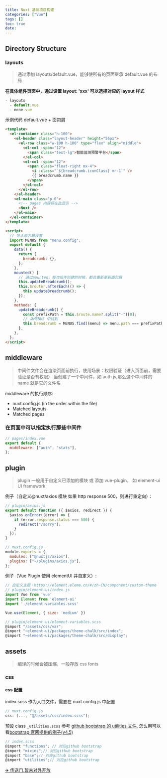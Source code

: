 ```yaml
---
title: Nuxt 基础项目构建
categories: ["Vue"]
tags: []
toc: true
date:
---
```


## Directory Structure

### layouts

> 通过添加 layouts/default.vue，能够使所有的页面继承 default.vue 的布局

**在具体组件页面中，通过设置 layout: 'xxx' 可以选择对应的 layout 样式**

```js
- layouts
  - default.vue
  - none.vue
```

示例代码 default.vue + 面包屑

```html
<template>
  <el-container class="h-100">
    <el-header class="layout-header" height="56px">
      <el-row class="w-100 h-100" type="flex" align="middle">
        <el-col :span="12">
          <span class="text-lg">智能监测预警平台</span>
        </el-col>
        <el-col :span="12">
          <span class="float-right mx-4">
            <i :class="`${breadcrumb.iconClass} mr-1`" />
            {{ breadcrumb.name }}
          </span>
        </el-col>
      </el-row>
    </el-header>
    <el-main class="p-0">
      <!-- pages 内容将在此显示 -->
      <Nuxt />
    </el-main>
  </el-container>
</template>

<script>
  // 导入面包屑设置
  import MENUS from "menu.config";
  export default {
    data() {
      return {
        breadcrumb: {},
      };
    },
    mounted() {
      // 通过mounted，每次组件创建的时候，都会重新更新面包屑
      this.updateBreadcrumb();
      this.$router.afterEach(() => {
        this.updateBreadcrumb();
      });
    },
    methods: {
      updateBreadcrumb() {
        const prefixPath = this.$route.name?.split("-")[0];
        // 从MENUS 中找到
        this.breadcrumb = MENUS.find((menu) => menu.path === prefixPath) || {};
      },
    },
  };
</script>
```

## middleware

> 中间件文件会在渲染页面前执行，使用场景：权限验证（进入页面前，需要验证是否有权限）
> 当创建了一个中间件，如 auth.js,那么这个中间件的 name 就是它的文件名

middleware 的执行顺序:

- nuxt.config.js (in the order within the file)
- Matched layouts
- Matched pages

### 在页面中可以指定执行那些中间件

```js
// pages/index.vue
export default {
  middleware: ["auth", "stats"],
};
```

## plugin

> plugin 一般用于自定义已添加的模块 或 添加 vue-plugin， 如 element-ui UI framework

例子（自定义@nuxt/axios 模块 如果 http response 500，则进行重定向）：

```js
// plugin/axios.js
export default function ({ $axios, redirect }) {
  $axios.onError((error) => {
    if (error.response.status === 500) {
      redirect("/sorry");
    }
  });
}

// nuxt.config.js
module.exports = {
  modules: ["@nuxtjs/axios"],
  plugins: ["~/plugins/axios.js"],
};
```

例子（Vue Plugin 使用 elementUI 并自定义）:

```js
// 自定义主题：https://element.eleme.cn/#/zh-CN/component/custom-theme
// plugin/element-ui/index.js
import Vue from 'vue'
import Element from 'element-ui'
import './element-variables.scss'

Vue.use(Element, { size: 'medium' })

// plugin/element-ui/element-variables.scss
@import "/assets/css/var";
@import "~element-ui/packages/theme-chalk/src/index";
@import "~element-ui/packages/theme-chalk/src/display";
```

## assets

> 编译的时候会被压缩，一般存放 css fonts

### css

#### css 配置

index.scss 作为入口文件，需要在 nuxt.config.js 中配置

```js
// nuxt.config.js
css: [..., "@/assets/css/index.scss"];
```

预设 class `_utilities.scss` 参考 [github bootstrap 的 utilities 文件](https://github.com/twbs/bootstrap/blob/main/scss/_utilities.scss), 怎么用可以看[bootstrap 官网提供的例子(v4.5)](https://getbootstrap.com/docs/4.5/utilities/borders/)

```js
// index.scss
@import "functions"; // 对应github bootstrap
@import "mixins";// 对应github bootstrap
@import "base";// 对应github bootstrap
@import "utilities";// 对应github bootstrap
```

[✈️ 传送门,暂未对外开放](https://github.com/shancw96/nuxt-template/tree/master/assets/css)
